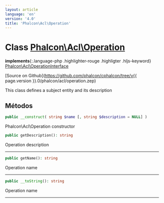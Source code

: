 ```yaml
---
layout: article
language: 'en'
version: '4.0'
title: 'Phalcon\Acl\Operation'
---
```

# Class [Phalcon\Acl\Operation](Phalcon_Acl_Operation)

**implements**{:.language-php .highlighter-rouge .highligter .hljs-keyword} [Phalcon\Acl\OperationInterface](Phalcon_Acl_OperationInterface)

[Source on Github](https://github.com/phalcon/cphalcon/tree/v{{ page.version }}.0/phalcon/acl/operation.zep)

This class defines a subject entity and its description

## Métodos

```php
public __construct( string $name [, string $description = NULL] )
```

Phalcon\Acl\Operation constructor

```php
public getDescription(): string
```

Operation description

* * *

```php
public getName(): string
```

Operation name

* * *

```php
public __toString(): string
```

Operation name

* * *